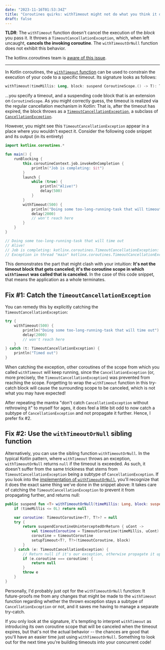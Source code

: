 ```yaml
---
date: "2023-11-16T01:53:34Z"
title: "Coroutines quirks: withTimeout might not do what you think it does"
draft: false
---
```


**TLDR**: The `withTimeout` function doesn't cancel the execution of the _block_ you pass it. It throws
a `TimeoutCancellationException`, which, when left uncaught, **cancels the invoking
coroutine**. The `withTimeoutOrNull` function does not exhibit this behavior.

The kotlinx.coroutines team is [aware of this issue](https://github.com/Kotlin/kotlinx.coroutines/issues/1374).

<hr>

In Kotlin coroutines,
the [`withTimeout` function](https://kotlinlang.org/api/kotlinx.coroutines/kotlinx-coroutines-core/kotlinx.coroutines/with-timeout.html)
can be used to constrain the execution of your code to a specific timeout. Its signature looks as follows:

```kotlin
withTimeout(timeMillis: Long, block: suspend CoroutineScope.() -> T): T
```

...you specify a timeout, and a suspending code block that is an extension on `CoroutineScope`. As you might correctly
guess, the timeout is realized via the regular cancellation mechanism in Kotlin: That is, after the timeout has expired,
the block throws as
a [`TimeoutCancellationException`](https://kotlinlang.org/api/kotlinx.coroutines/kotlinx-coroutines-core/kotlinx.coroutines/-timeout-cancellation-exception/),
a subclass
of [`CancellationException`](https://kotlinlang.org/api/kotlinx.coroutines/kotlinx-coroutines-core/kotlinx.coroutines/-cancellation-exception/).

However, you might see this `TimeoutCancellationException` appear in a place where you wouldn't expect it. Consider the
following code snippet and its output (in its entirety)

```kotlin
import kotlinx.coroutines.*

fun main() {
    runBlocking {
        this.coroutineContext.job.invokeOnCompletion {
            println("Job is completing: $it")
        }
        launch {
            while (true) {
                println("Alive!")
                delay(500)
            }
        }
        withTimeout(500) {
            println("Doing some too-long-running-task that will timeout")
            delay(2000)
            // won't reach here
        }
    }
}

// Doing some too-long-running-task that will time out
// Alive!
// Job is completing: kotlinx.coroutines.TimeoutCancellationException: Timed out waiting for 500 ms
// Exception in thread "main" kotlinx.coroutines.TimeoutCancellationException: Timed out waiting for 500 ms
```

This demonstrates the part that might clash with your intuition: **It's not the timeout block that gets canceled; it's
the coroutine scope in which `withTimeout` was called that is canceled.** In the case of this code snippet, that means
the application as a whole terminates.

## Fix #1: Catch the `TimeoutCancellationException`

You can remedy this by explicitly catching the `TimeoutCancellationException`:

```kotlin
try {
    withTimeout(500) {
        println("Doing some too-long-running-task that will time out")
        delay(2000)
        // won't reach here
    }
} catch (t: TimeoutCancellationException) {
    println("Timed out")
}
```

When catching the exception, other coroutines of the scope from which you called `withTimeout` will keep running, since
the `CancellationException` (or, more precisely, the `TimeoutCancellationException`) was prevented from reaching the
scope. Forgetting to wrap the `withTimeout` function in this try-catch block will cause the surrounding scope to be
canceled, which is not what you may have expected!

After repeating the mantra "don't catch `CancellationException` without rethrowing it" to myself for ages, it does feel
a little bit odd to now catch a subtype of `CancellationException` and not propagate it further. Hence, I prefer fix #2.

## Fix #2: Use the `withTimeoutOrNull` sibling function

Alternatively, you can use the sibling function `withTimeoutOrNull`. In the typical Kotlin pattern, where `withTimeout`
throws an exception, `withTimeoutOrNull` returns `null` if the timeout is exceeded. As such, it doesn't suffer from the
same trickiness that stems from `TimeoutCancellationException` being a subtype of `CancellationException`. If you look
into
the [implementation of `withTimeoutOrNull`](https://github.com/Kotlin/kotlinx.coroutines/blob/28ed2cd84a376ec191fd15626624eba1cbd9fe4f/kotlinx-coroutines-core/common/src/Timeout.kt#L103-L115),
you'll recognize that it does the exact same thing we've done in the
snippet above: It takes care of catching the `TimeoutCancellationException` to prevent it from propagating further, and
returns null:

```kotlin
public suspend fun <T> withTimeoutOrNull(timeMillis: Long, block: suspend CoroutineScope.() -> T): T? {
    if (timeMillis <= 0L) return null

    var coroutine: TimeoutCoroutine<T?, T?>? = null
    try {
        return suspendCoroutineUninterceptedOrReturn { uCont ->
            val timeoutCoroutine = TimeoutCoroutine(timeMillis, uCont)
            coroutine = timeoutCoroutine
            setupTimeout<T?, T?>(timeoutCoroutine, block)
        }
    } catch (e: TimeoutCancellationException) {
        // Return null if it's our exception, otherwise propagate it upstream (e.g., in case of nested withTimeouts)
        if (e.coroutine === coroutine) {
            return null
        }
        throw e
    }
}
```

Personally, I'd probably just opt for the `withTimeoutOrNull` function: It future-proofs me from any changes that might
be made to the `withTimeout` function regarding whether the thrown exception stays a subtype
of `CancellationException` or not, and it saves me having to manage a separate try-catch.

If you only look at the signature, it's tempting to interpret `withTimeout` as introducing its own coroutine scope that
will be canceled when the timeout expires, but that's not the actual behavior -- the chances are good that you'll have
an easier time just using `withTimeoutOrNull`. Something to look out for the next time
you're building timeouts into your concurrent code!